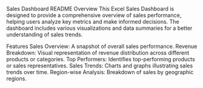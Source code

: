 Sales Dashboard README
Overview
This Excel Sales Dashboard is designed to provide a comprehensive overview of sales performance, helping users analyze key metrics and make informed decisions. The dashboard includes various visualizations and data summaries for a better understanding of sales trends.

Features
Sales Overview: A snapshot of overall sales performance.
Revenue Breakdown: Visual representation of revenue distribution across different products or categories.
Top Performers: Identifies top-performing products or sales representatives.
Sales Trends: Charts and graphs illustrating sales trends over time.
Region-wise Analysis: Breakdown of sales by geographic regions.
